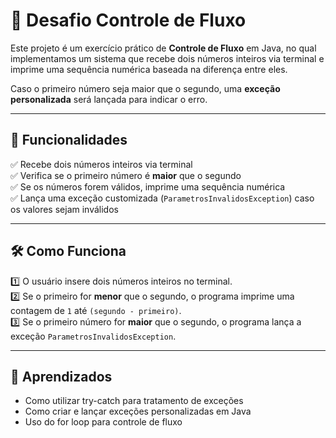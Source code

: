 # 🚀 Desafio Controle de Fluxo  

Este projeto é um exercício prático de **Controle de Fluxo** em Java, no qual implementamos um sistema que recebe dois números inteiros via terminal e imprime uma sequência numérica baseada na diferença entre eles.  

Caso o primeiro número seja maior que o segundo, uma **exceção personalizada** será lançada para indicar o erro.  

---

## 📌 Funcionalidades  

✅ Recebe dois números inteiros via terminal  
✅ Verifica se o primeiro número é **maior** que o segundo  
✅ Se os números forem válidos, imprime uma sequência numérica  
✅ Lança uma exceção customizada (`ParametrosInvalidosException`) caso os valores sejam inválidos  

---

## 🛠️ Como Funciona  

1️⃣ O usuário insere dois números inteiros no terminal.  
2️⃣ Se o primeiro for **menor** que o segundo, o programa imprime uma contagem de `1` até `(segundo - primeiro)`.  
3️⃣ Se o primeiro número for **maior** que o segundo, o programa lança a exceção `ParametrosInvalidosException`.  

---

## 📌 Aprendizados 
* Como utilizar try-catch para tratamento de exceções  
* Como criar e lançar exceções personalizadas em Java
* Uso do for loop para controle de fluxo 
